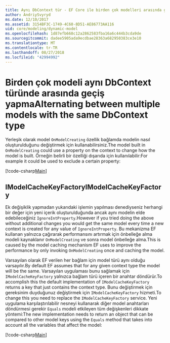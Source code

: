 ```yaml
---
title: Aynı DbContext tür - EF Core ile birden çok modelleri arasında geçiş yapma
author: AndriySvyryd
ms.date: 12/10/2017
ms.assetid: 3154BF3C-1749-4C60-8D51-AE86773AA116
uid: core/modeling/dynamic-model
ms.openlocfilehash: 1d87efb668c12a2862583fba16a6c444b3cda9de
ms.sourcegitcommit: dadee5905ada9ecdbae28363a682950383ce3e10
ms.translationtype: MT
ms.contentlocale: tr-TR
ms.lasthandoff: 08/27/2018
ms.locfileid: "42994992"
---
```

# <a name="alternating-between-multiple-models-with-the-same-dbcontext-type"></a><span data-ttu-id="fdf2d-102">Birden çok modeli aynı DbContext türünde arasında geçiş yapma</span><span class="sxs-lookup"><span data-stu-id="fdf2d-102">Alternating between multiple models with the same DbContext type</span></span>

<span data-ttu-id="fdf2d-103">Yerleşik olarak model `OnModelCreating` özellik bağlamda modelin nasıl oluşturulduğunu değiştirmek için kullanabilirsiniz.</span><span class="sxs-lookup"><span data-stu-id="fdf2d-103">The model built in `OnModelCreating` could use a property on the context to change how the model is built.</span></span> <span data-ttu-id="fdf2d-104">Örneğin belirli bir özelliği dışarıda için kullanılabilir:</span><span class="sxs-lookup"><span data-stu-id="fdf2d-104">For example it could be used to exclude a certain property:</span></span>

[!code-csharp[Main](../../../samples/core/DynamicModel/DynamicContext.cs?name=Class)]

## <a name="imodelcachekeyfactory"></a><span data-ttu-id="fdf2d-105">IModelCacheKeyFactory</span><span class="sxs-lookup"><span data-stu-id="fdf2d-105">IModelCacheKeyFactory</span></span>
<span data-ttu-id="fdf2d-106">Ek değişiklik yapmadan yukarıdaki işlemin yapılması denediyseniz herhangi bir değer için yeni içerik oluşturulduğunda ancak aynı modelin elde edebileceğiniz `IgnoreIntProperty`.</span><span class="sxs-lookup"><span data-stu-id="fdf2d-106">However if you tried doing the above without additional changes you would get the same model every time a new context is created for any value of `IgnoreIntProperty`.</span></span> <span data-ttu-id="fdf2d-107">Bu mekanizma EF kullanan yalnızca çağırarak performansını artırmak için önbelleğe alma modeli kaynaklanır `OnModelCreating` ve sonra model önbelleğe alma.</span><span class="sxs-lookup"><span data-stu-id="fdf2d-107">This is caused by the model caching mechanism EF uses to improve the performance by only invoking `OnModelCreating` once and caching the model.</span></span>

<span data-ttu-id="fdf2d-108">Varsayılan olarak EF verilen her bağlam için model türü aynı olduğu varsayılır.</span><span class="sxs-lookup"><span data-stu-id="fdf2d-108">By default EF assumes that for any given context type the model will be the same.</span></span> <span data-ttu-id="fdf2d-109">Varsayılan uygulaması bunu sağlamak için `IModelCacheKeyFactory` yalnızca bağlam türü içeren bir anahtar döndürür.</span><span class="sxs-lookup"><span data-stu-id="fdf2d-109">To accomplish this the default implementation of `IModelCacheKeyFactory` returns a key that just contains the context type.</span></span> <span data-ttu-id="fdf2d-110">Bunu değiştirmek için gereksinim duyduğunuz değiştirmek için `IModelCacheKeyFactory` hizmeti.</span><span class="sxs-lookup"><span data-stu-id="fdf2d-110">To change this you need to replace the `IModelCacheKeyFactory` service.</span></span> <span data-ttu-id="fdf2d-111">Yeni uygulama karşılaştırılabilir nesneyi kullanarak diğer model anahtarları döndürmesi gerekir `Equals` modeli etkileyen tüm değişkenleri dikkate yöntemi:</span><span class="sxs-lookup"><span data-stu-id="fdf2d-111">The new implementation needs to return an object that can be compared to other model keys using the `Equals` method that takes into account all the variables that affect the model:</span></span>

[!code-csharp[Main](../../../samples/core/DynamicModel/DynamicModelCacheKeyFactory.cs?name=Class)]
